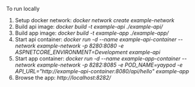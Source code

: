 To run locally 
1. Setup docker network: *docker network create example-network*
2. Build api image: *docker build -t example-api ./example-api/*
3. Build app image: *docker build -t example-app ./example-app/*  
4. Start api container: *docker run -d --name example-api-container --network example-network -p 8280:8080 -e ASPNETCORE_ENVIRONMENT=Development example-api*
5. Start app container: *docker run -d --name example-app-container --network example-network -p 8282:8085 -e POD_NAME=yaypod -e API_URL="http://example-api-container:8080/api/hello" example-app*
6. Browse the app: *http://localhost:8282/*
